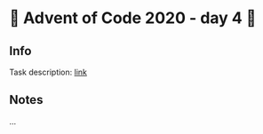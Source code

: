 # 🎄 Advent of Code 2020 - day 4 🎄

## Info

Task description: [link](https://adventofcode.com/2020/day/4)

## Notes

...